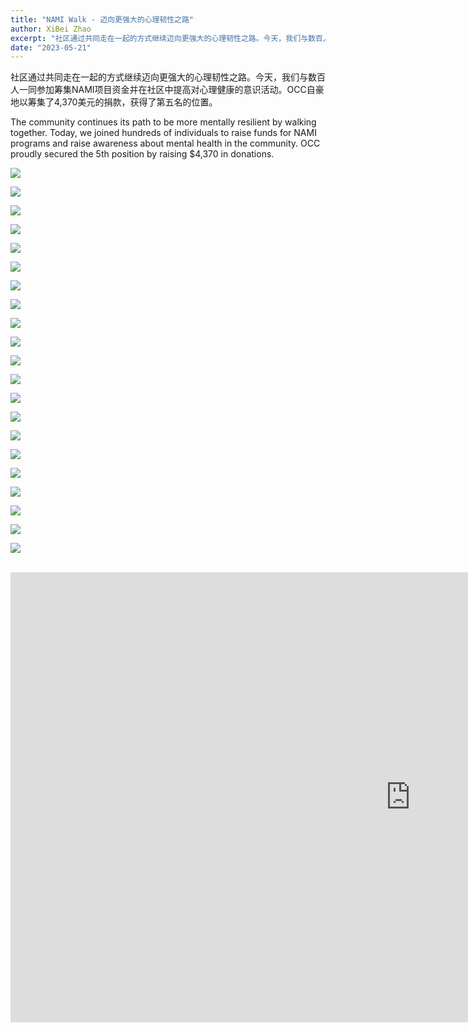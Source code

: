 ```yaml
---
title: "NAMI Walk - 迈向更强大的心理韧性之路"
author: XiBei Zhao
excerpt: "社区通过共同走在一起的方式继续迈向更强大的心理韧性之路。今天，我们与数百人一同参加筹集NAMI项目资金并在社区中提高对心理健康的意识活动。OCC自豪地以筹集了4,370美元的捐款，获得了第五名的位置。"
date: "2023-05-21"
---
```


社区通过共同走在一起的方式继续迈向更强大的心理韧性之路。今天，我们与数百人一同参加筹集NAMI项目资金并在社区中提高对心理健康的意识活动。OCC自豪地以筹集了4,370美元的捐款，获得了第五名的位置。

The community continues its path to be more mentally resilient by walking together. Today, we joined hundreds of individuals to raise funds for NAMI programs and raise awareness about mental health in the community. OCC proudly secured the 5th position by raising $4,370 in donations.

![](https://res.cloudinary.com/dhngj18do/image/upload/f_auto,q_auto/v1/images/347618094_985276322650237_3970631347562695024_n)

![](https://res.cloudinary.com/dhngj18do/image/upload/f_auto,q_auto/v1/images/348584844_1268924910431815_2313513857013401106_n)

![](https://res.cloudinary.com/dhngj18do/image/upload/f_auto,q_auto/v1/images/348489127_1011137460259229_2872452985550057011_n)

![](https://res.cloudinary.com/dhngj18do/image/upload/f_auto,q_auto/v1/images/347639118_193799180274282_6796133769543592206_n)

![](https://res.cloudinary.com/dhngj18do/image/upload/f_auto,q_auto/v1/images/348286044_775930427316953_4405837743201498667_n)

![](https://res.cloudinary.com/dhngj18do/image/upload/f_auto,q_auto/v1/images/348557371_268271628908368_4634085255855401135_n)

![](https://res.cloudinary.com/dhngj18do/image/upload/f_auto,q_auto/v1/images/348490433_1673478043092364_5521133514917886160_n)

![](https://res.cloudinary.com/dhngj18do/image/upload/f_auto,q_auto/v1/images/348288902_640310928002191_2672335519235305779_n)

![](https://res.cloudinary.com/dhngj18do/image/upload/f_auto,q_auto/v1/images/348440473_1039629597443361_820088772202171644_n)

![](https://res.cloudinary.com/dhngj18do/image/upload/f_auto,q_auto/v1/images/348475977_6262779503768699_6819824524634490673_n)

![](https://res.cloudinary.com/dhngj18do/image/upload/f_auto,q_auto/v1/images/348256358_264985306003190_6861832269178741459_n)

![](https://res.cloudinary.com/dhngj18do/image/upload/f_auto,q_auto/v1/images/348429439_959248358596670_4959798047053567237_n)

![](https://res.cloudinary.com/dhngj18do/image/upload/f_auto,q_auto/v1/images/348274233_923161528899771_8451239636521579609_n)

![](https://res.cloudinary.com/dhngj18do/image/upload/f_auto,q_auto/v1/images/348547609_927638111825731_6301964842016413085_n)

![](https://res.cloudinary.com/dhngj18do/image/upload/f_auto,q_auto/v1/images/348314465_261706669688764_2126138770528284162_n)

![](https://res.cloudinary.com/dhngj18do/image/upload/f_auto,q_auto/v1/images/348641278_762548328905521_3602036041264200092_n)

![](https://res.cloudinary.com/dhngj18do/image/upload/f_auto,q_auto/v1/images/348634262_595888492514676_786978378588259923_n)

![](https://res.cloudinary.com/dhngj18do/image/upload/f_auto,q_auto/v1/images/347857805_768490424926420_6577276111575196382_n)

![](https://res.cloudinary.com/dhngj18do/image/upload/f_auto,q_auto/v1/images/348443527_9482434748494934_7694752006756175566_n)

![](https://res.cloudinary.com/dhngj18do/image/upload/f_auto,q_auto/v1/images/348549511_810796080612559_2980638079922225008_n)

![](https://res.cloudinary.com/dhngj18do/image/upload/f_auto,q_auto/v1/images/347854204_802580421583087_1168634680459185327_n)

<br>

<iframe width="1280" height="720" src="https://www.youtube.com/embed/dILBd0suIdU" title="NAMI Walk 2023" frameborder="0" allow="accelerometer; autoplay; clipboard-write; encrypted-media; gyroscope; picture-in-picture; web-share" allowfullscreen></iframe>
